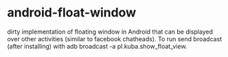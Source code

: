 android-float-window
============

dirty implementation of floating window in Android that can be displayed over other activities (similar to facebook chatheads). To run send broadcast (after installing) with adb broadcast -a pl.kuba.show_float_view.
